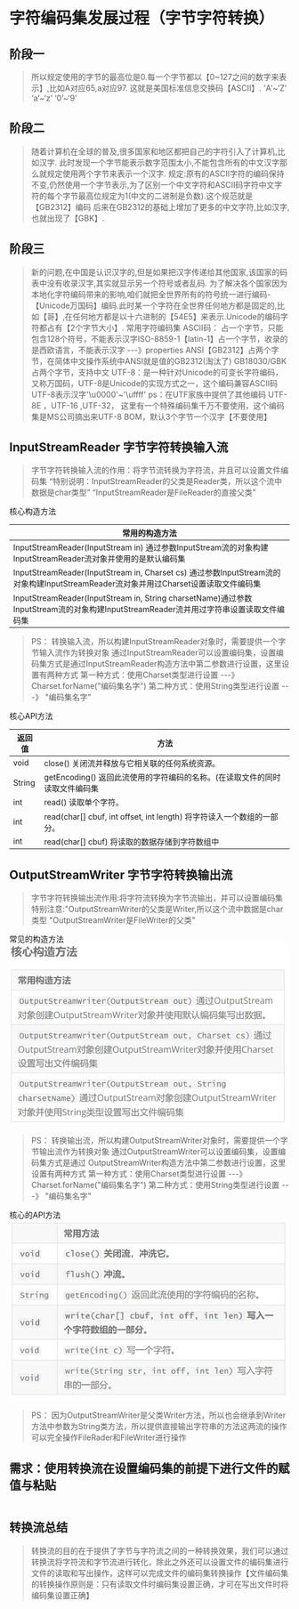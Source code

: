 # 字符编码集发展过程（字节字符转换）

## 阶段一

> 所以规定使用的字节的最高位是0.每一个字节都以【0~127之间的数字来表示】,比如A对应65,a对应97.
> 这就是美国标准信息交换码【ASCII】.
> 'A'~‘Z’ ‘a’~‘z’ ‘0’~‘9’

## 阶段二

> 随着计算机在全球的普及,很多国家和地区都把自己的字符引入了计算机,比如汉字.
> 此时发现一个字节能表示数字范围太小,不能包含所有的中文汉字那么就规定使用两个字节来表示一个汉字.
> 规定:原有的ASCII字符的编码保持不变,仍然使用一个字节表示,为了区别一个中文字符和ASCII码字符中文字符的每个字节最高位规定为1(中文的二进制是负数).这个规范就是【GB2312】编码
> 后来在GB2312的基础上增加了更多的中文字符,比如汉字,也就出现了【GBK】.

## 阶段三

> 新的问题,在中国是认识汉字的,但是如果把汉字传递给其他国家,该国家的码表中没有收录汉字,其实就显示另一个符号或者乱码.
> 为了解决各个国家因为本地化字符编码带来的影响,咱们就把全世界所有的符号统一进行编码-【Unicode万国码】编码.此时某一个字符在全世界任何地方都是固定的,比如【哥】,在任何地方都是以十六进制的【54E5】来表示.Unicode的编码字符都占有【2个字节大小】.
> 常用字符编码集
> ASCII码： 占一个字节，只能包含128个符号，不能表示汉字ISO-8859-1【latin-1】占一个字节，收录的是西欧语言，不能表示汉字 ---》properties
> ANSI【GB2312】占两个字节，在简体中文操作系统中ANSI就是值的GB2312(淘汰了)
> GB18030/GBK 占两个字节，支持中文
> UTF-8：是一种针对Unicode的可变长字符编码，又称万国码，UTF-8是Unicode的实现方式之一，这个编码兼容ASCII码 UTF-8表示汉字'\u0000'~'\uffff'
> ps：在UTF家族中提供了其他编码 UTF-8E ，UTF-16 ,UTF-32， 这里有一个特殊编码集千万不要使用，这个编码集是MS公司搞出来UTF-8 BOM，默认3个字节一个汉字【不要使用】

## InputStreamReader 字节字符转换输入流

> 字节字符转换输入流的作用：将字节流转换为字符流，并且可以设置文件编码集
> “特别说明：InputStreamReader的父类是Reader类，所以这个流中数据是char类型”
> “InputStreamReader是FileReader的直接父类”
>

核心构造方法

| 常用的构造方法                                                                                                                        |
| ------------------------------------------------------------------------------------------------------------------------------------- |
| InputStreamReader(InputStream in) 通过参数InputStream流的对象构建InputStreamReader流对象并使用的是默认编码集                          |
| InputStreamReader(InputStream in, Charset cs) 通过参数InputStream流的对象构建InputStreamReader流对象并用过Charset设置读取文件编码集   |
| InputStreamReader(InputStream in, String charsetName)通过参数InputStream流的对象构建InputStreamReader流并用过字符串设置读取文件编码集 |

> PS： 转换输入流，所以构建InputStreamReader对象时，需要提供一个字节输入流作为转换对象
> 通过InputStreamReader可以设置编码集，设置编码集方式是通过InputStreamReader构造方法中第二参数进行设置，这里设置有两种方式
> 第一种方式：使用Charset类型进行设置 ---》 Charset.forName("编码集名字")
> 第二种方式：使用String类型进行设置 ---》 "编码集名字"
>
核心API方法

| 返回值 | 方法                                                                        |
| ------ | --------------------------------------------------------------------------- |
| void   | close() 关闭流并释放与它相关联的任何系统资源。                              |
| String | getEncoding() 返回此流使用的字符编码的名称。(在读取文件的同时读取文件编码集 |
| int    | read() 读取单个字符。                                                       |
| int    | read(char[] cbuf, int offset, int length) 将字符读入一个数组的一部分。      |
| int    | read(char[] cbuf) 将读取的数据存储到字符数组中                              |

## OutputStreamWriter 字节字符转换输出流

> 字节字符转换输出流作用:将字符流转换为字节流输出，并可以设置编码集
> 特别注意:"OutputStreamWriter的父类是Writer,所以这个流中数据是char类型
 "OutputStreamWriter是FileWriter的父类"

常见的构造方法
![构造犯法](img/Snipaste_2023-02-17_09-25-53.jpg)

> PS： 转换输出流，所以构建OutputStreamWriter对象时，需要提供一个字节输出流作为转换对象
> 通过OutputStreamWriter可以设置编码集，设置编码集方式是通过
> OutputStreamWriter构造方法中第二参数进行设置，这里设置有两种方式
> 第一种方式：使用Charset类型进行设置 ---》 Charset.forName("编码集名字")
> 第二种方式：使用String类型进行设置 ---》 "编码集名字"

核心的API方法
![Api](img/Snipaste_2023-02-17_09-26-06.jpg)

> PS： 因为OutputStreamWriter是父类Writer方法，所以也会继承到Writer方法中参数为String类方法，所以提供直接输出字符串的方法这两流的操作可以完全操作FileRader和FileWriter进行操作

## 需求：使用转换流在设置编码集的前提下进行文件的赋值与粘贴

```java

```

## 转换流总结

> 转换流的目的在于提供了字节与字符流之间的一种转换效果，我们可以通过转换流将字符流和字节流进行转化，除此之外还可以设置文件的编码集进行文件的读取和写出操作，这样可以完成文件的编码集转换操作【文件编码集的转换操作原则是：只有读取文件时编码集设置正确，才可在写出文件时将编码集设置正确】
>